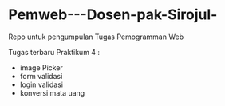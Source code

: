 # Pemweb---Dosen-pak-Sirojul-
Repo untuk pengumpulan Tugas Pemogramman Web

Tugas terbaru Praktikum 4 :
- image Picker
- form validasi
- login validasi
- konversi mata uang
